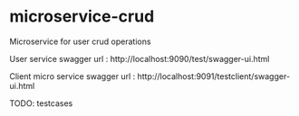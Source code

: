 # microservice-crud
Microservice for user crud operations

User service swagger url : http://localhost:9090/test/swagger-ui.html

Client micro service swagger url : http://localhost:9091/testclient/swagger-ui.html

TODO: testcases
